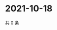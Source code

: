 # 2021-10-18

共 0 条

<!-- BEGIN -->
<!-- 最后更新时间 Mon Oct 18 2021 14:18:23 GMT+0800 (China Standard Time) -->

<!-- END -->
